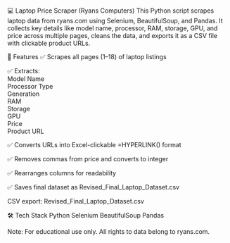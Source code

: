 💻 Laptop Price Scraper (Ryans Computers)
This Python script scrapes laptop data from ryans.com using Selenium, BeautifulSoup, and Pandas. It collects key details like model name, processor, RAM, storage, GPU, and price across multiple pages, cleans the data, and exports it as a CSV file with clickable product URLs.

🔧 Features
✅ Scrapes all pages (1–18) of laptop listings

✅ Extracts:   
   Model Name    
   Processor Type    
   Generation   
   RAM    
   Storage    
   GPU    
   Price    
   Product URL

✅ Converts URLs into Excel-clickable =HYPERLINK() format

✅ Removes commas from price and converts to integer

✅ Rearranges columns for readability

✅ Saves final dataset as Revised_Final_Laptop_Dataset.csv

CSV export: Revised_Final_Laptop_Dataset.csv

🛠️ Tech Stack
Python
Selenium
BeautifulSoup
Pandas

Note: For educational use only. All rights to data belong to ryans.com.

